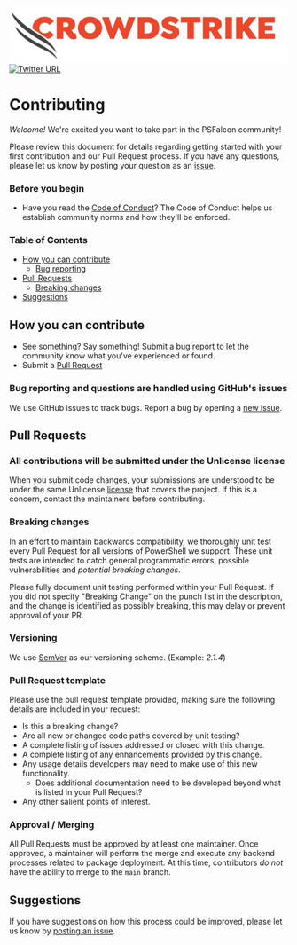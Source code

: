 ![CrowdStrike Falcon](https://raw.githubusercontent.com/CrowdStrike/falconpy/main/docs/asset/cs-logo.png) [![Twitter URL](https://img.shields.io/twitter/url?label=Follow%20%40CrowdStrike&style=social&url=https%3A%2F%2Ftwitter.com%2FCrowdStrike)](https://twitter.com/CrowdStrike)<br/>

# Contributing

_Welcome!_ We're excited you want to take part in the PSFalcon community!

Please review this document for details regarding getting started with your first contribution and our Pull
Request process. If you have any questions, please let us know by posting your question as an [issue](https://github.com/CrowdStrike/psfalcon/issues/new/choose).

### Before you begin
- Have you read the [Code of Conduct](CODE_OF_CONDUCT.md)? The Code of Conduct helps us establish community norms and how they'll be enforced.

### Table of Contents
- [How you can contribute](#how-you-can-contribute)
    + [Bug reporting](#bug-reporting-and-questions-are-handled-using-githubs-issues)
- [Pull Requests](#pull-requests)
    + [Breaking changes](#breaking-changes)
- [Suggestions](#suggestions)

## How you can contribute
- See something? Say something! Submit a [bug report](https://github.com/CrowdStrike/psfalcon/issues/new/choose) to let the community know what you've experienced or found.
- Submit a [Pull Request](#pull-requests)

### Bug reporting and questions are handled using GitHub's issues
We use GitHub issues to track bugs. Report a bug by opening a [new issue](https://github.com/CrowdStrike/psfalcon/issues/new/choose).

## Pull Requests

### All contributions will be submitted under the Unlicense license
When you submit code changes, your submissions are understood to be under the same Unlicense [license](LICENSE) that
covers the project. If this is a concern, contact the maintainers before contributing.

### Breaking changes
In an effort to maintain backwards compatibility, we thoroughly unit test every Pull Request for all versions of
PowerShell we support. These unit tests are intended to catch general programmatic errors, possible vulnerabilities
and _potential breaking changes_. 

Please fully document unit testing performed within your Pull Request. If you did not specify "Breaking Change" on
the punch list in the description, and the change is identified as possibly breaking, this may delay or prevent
approval of your PR.

### Versioning
We use [SemVer](https://semver.org/) as our versioning scheme. (Example: _2.1.4_) 

### Pull Request template
Please use the pull request template provided, making sure the following details are included in your request:
+ Is this a breaking change?
+ Are all new or changed code paths covered by unit testing?
+ A complete listing of issues addressed or closed with this change.
+ A complete listing of any enhancements provided by this change.
+ Any usage details developers may need to make use of this new functionality.
    - Does additional documentation need to be developed beyond what is listed in your Pull Request?
+ Any other salient points of interest.

### Approval / Merging
All Pull Requests must be approved by at least one maintainer. Once approved, a maintainer will perform the merge
and execute any backend processes related to package deployment. At this time, contributors _do not_ have the
ability to merge to the `main` branch.

## Suggestions
If you have suggestions on how this process could be improved, please let us know by [posting an issue](https://github.com/CrowdStrike/psfalcon/issues/new/choose).

